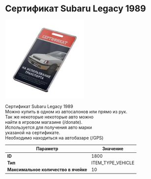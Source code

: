 # Сертификат Subaru Legacy 1989

![Item Image](../img/1800.webp?raw=true)

Сертификат Subaru Legacy 1989<br>Можно купить в одном из автосалонов или прямо из рук.<br>Так же некоторые некоторые авто можно<br>найти в игровом магазине (/donate).<br>Используется для получения авто марки <br>указаной на сертификате.<br>Необходимо находиться на автобазаре (/GPS)


| Параметр | Значение |
|----------|----------|
| **ID** | 1800 |
| **Тип** | ITEM_TYPE_VEHICLE |
| **Максимальное количество в ячейке** | 10 |

